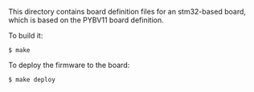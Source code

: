 This directory contains board definition files for an stm32-based board, which
is based on the PYBV11 board definition.

To build it:

    $ make

To deploy the firmware to the board:

    $ make deploy
